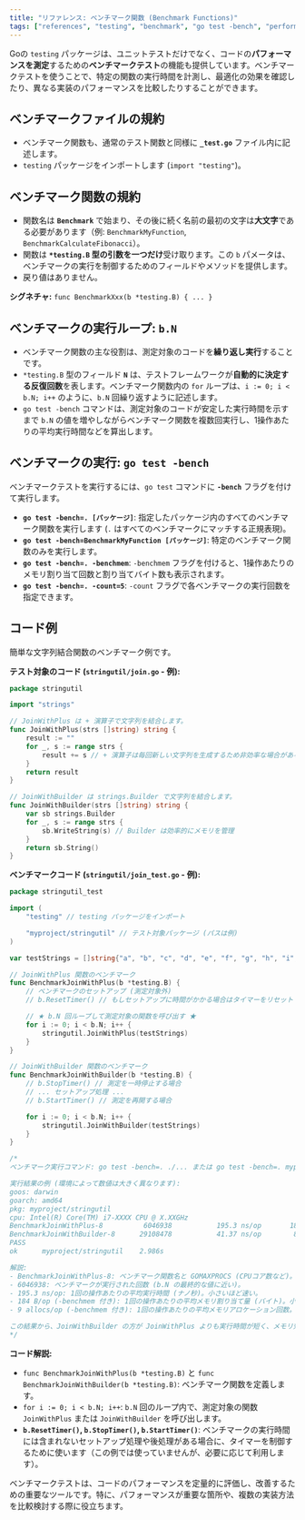 ```yaml
---
title: "リファレンス: ベンチマーク関数 (Benchmark Functions)"
tags: ["references", "testing", "benchmark", "go test -bench", "performance", "b.N"]
---
```


Goの `testing` パッケージは、ユニットテストだけでなく、コードの**パフォーマンスを測定**するための**ベンチマークテスト**の機能も提供しています。ベンチマークテストを使うことで、特定の関数の実行時間を計測し、最適化の効果を確認したり、異なる実装のパフォーマンスを比較したりすることができます。

## ベンチマークファイルの規約

*   ベンチマーク関数も、通常のテスト関数と同様に **`_test.go`** ファイル内に記述します。
*   `testing` パッケージをインポートします (`import "testing"`)。

## ベンチマーク関数の規約

*   関数名は **`Benchmark`** で始まり、その後に続く名前の最初の文字は**大文字**である必要があります（例: `BenchmarkMyFunction`, `BenchmarkCalculateFibonacci`）。
*   関数は **`*testing.B` 型の引数を一つだけ**受け取ります。この `b` パメータは、ベンチマークの実行を制御するためのフィールドやメソッドを提供します。
*   戻り値はありません。

**シグネチャ:** `func BenchmarkXxx(b *testing.B) { ... }`

## ベンチマークの実行ループ: `b.N`

*   ベンチマーク関数の主な役割は、測定対象のコードを**繰り返し実行**することです。
*   `*testing.B` 型のフィールド **`N`** は、テストフレームワークが**自動的に決定する反復回数**を表します。ベンチマーク関数内の `for` ループは、`i := 0; i < b.N; i++` のように、`b.N` 回繰り返すように記述します。
*   `go test -bench` コマンドは、測定対象のコードが安定した実行時間を示すまで `b.N` の値を増やしながらベンチマーク関数を複数回実行し、1操作あたりの平均実行時間などを算出します。

## ベンチマークの実行: `go test -bench`

ベンチマークテストを実行するには、`go test` コマンドに **`-bench`** フラグを付けて実行します。

*   **`go test -bench=. [パッケージ]`**: 指定したパッケージ内のすべてのベンチマーク関数を実行します (`.` はすべてのベンチマークにマッチする正規表現)。
*   **`go test -bench=BenchmarkMyFunction [パッケージ]`**: 特定のベンチマーク関数のみを実行します。
*   **`go test -bench=. -benchmem`**: `-benchmem` フラグを付けると、1操作あたりのメモリ割り当て回数と割り当てバイト数も表示されます。
*   **`go test -bench=. -count=5`**: `-count` フラグで各ベンチマークの実行回数を指定できます。

## コード例

簡単な文字列結合関数のベンチマーク例です。

**テスト対象のコード (`stringutil/join.go` - 例):**
```go
package stringutil

import "strings"

// JoinWithPlus は + 演算子で文字列を結合します。
func JoinWithPlus(strs []string) string {
	result := ""
	for _, s := range strs {
		result += s // + 演算子は毎回新しい文字列を生成するため非効率な場合がある
	}
	return result
}

// JoinWithBuilder は strings.Builder で文字列を結合します。
func JoinWithBuilder(strs []string) string {
	var sb strings.Builder
	for _, s := range strs {
		sb.WriteString(s) // Builder は効率的にメモリを管理
	}
	return sb.String()
}
```

**ベンチマークコード (`stringutil/join_test.go` - 例):**
```go
package stringutil_test

import (
	"testing" // testing パッケージをインポート

	"myproject/stringutil" // テスト対象パッケージ (パスは例)
)

var testStrings = []string{"a", "b", "c", "d", "e", "f", "g", "h", "i", "j"}

// JoinWithPlus 関数のベンチマーク
func BenchmarkJoinWithPlus(b *testing.B) {
	// ベンチマークのセットアップ (測定対象外)
	// b.ResetTimer() // もしセットアップに時間がかかる場合はタイマーをリセット

	// ★ b.N 回ループして測定対象の関数を呼び出す ★
	for i := 0; i < b.N; i++ {
		stringutil.JoinWithPlus(testStrings)
	}
}

// JoinWithBuilder 関数のベンチマーク
func BenchmarkJoinWithBuilder(b *testing.B) {
	// b.StopTimer() // 測定を一時停止する場合
	// ... セットアップ処理 ...
	// b.StartTimer() // 測定を再開する場合

	for i := 0; i < b.N; i++ {
		stringutil.JoinWithBuilder(testStrings)
	}
}

/*
ベンチマーク実行コマンド: go test -bench=. ./... または go test -bench=. myproject/stringutil

実行結果の例 (環境によって数値は大きく異なります):
goos: darwin
goarch: amd64
pkg: myproject/stringutil
cpu: Intel(R) Core(TM) i7-XXXX CPU @ X.XXGHz
BenchmarkJoinWithPlus-8        	 6046938	       195.3 ns/op	     184 B/op	       9 allocs/op
BenchmarkJoinWithBuilder-8     	29108478	       41.37 ns/op	      80 B/op	       2 allocs/op
PASS
ok  	myproject/stringutil	2.986s

解説:
- BenchmarkJoinWithPlus-8: ベンチマーク関数名と GOMAXPROCS (CPUコア数など)。
- 6046938: ベンチマークが実行された回数 (b.N の最終的な値に近い)。
- 195.3 ns/op: 1回の操作あたりの平均実行時間 (ナノ秒)。小さいほど速い。
- 184 B/op (-benchmem 付き): 1回の操作あたりの平均メモリ割り当て量 (バイト)。小さいほど効率が良い。
- 9 allocs/op (-benchmem 付き): 1回の操作あたりの平均メモリアロケーション回数。小さいほど効率が良い。

この結果から、JoinWithBuilder の方が JoinWithPlus よりも実行時間が短く、メモリ効率も良いことがわかります。
*/
```

**コード解説:**

*   `func BenchmarkJoinWithPlus(b *testing.B)` と `func BenchmarkJoinWithBuilder(b *testing.B)`: ベンチマーク関数を定義します。
*   `for i := 0; i < b.N; i++`: `b.N` 回のループ内で、測定対象の関数 `JoinWithPlus` または `JoinWithBuilder` を呼び出します。
*   **`b.ResetTimer()`, `b.StopTimer()`, `b.StartTimer()`**: ベンチマークの実行時間には含まれないセットアップ処理や後処理がある場合に、タイマーを制御するために使います（この例では使っていませんが、必要に応じて利用します）。

ベンチマークテストは、コードのパフォーマンスを定量的に評価し、改善するための重要なツールです。特に、パフォーマンスが重要な箇所や、複数の実装方法を比較検討する際に役立ちます。